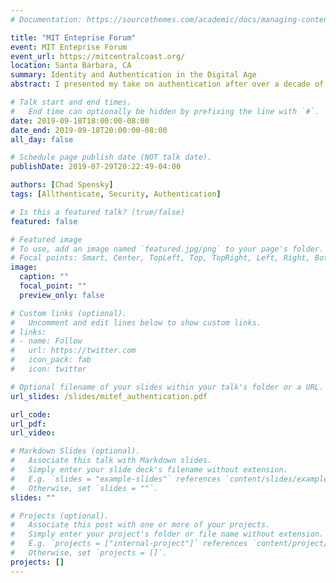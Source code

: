 ```yaml
---
# Documentation: https://sourcethemes.com/academic/docs/managing-content/

title: "MIT Enteprise Forum"
event: MIT Enteprise Forum
event_url: https://mitcentralcoast.org/
location: Santa Barbara, CA
summary: Identity and Authentication in the Digital Age
abstract: I presented my take on authentication after over a decade of research.  Concluding that what we ultimately need in the world is a single multi-faceted authenitcaiton device, which can provide more security and less burden.

# Talk start and end times.
#   End time can optionally be hidden by prefixing the line with `#`.
date: 2019-09-18T18:00:00-08:00
date_end: 2019-09-18T20:00:00-08:00
all_day: false

# Schedule page publish date (NOT talk date).
publishDate: 2019-07-29T20:22:49-04:00

authors: [Chad Spensky]
tags: [Allthenticate, Security, Authentication]

# Is this a featured talk? (true/false)
featured: false

# Featured image
# To use, add an image named `featured.jpg/png` to your page's folder. 
# Focal points: Smart, Center, TopLeft, Top, TopRight, Left, Right, BottomLeft, Bottom, BottomRight.
image:
  caption: ""
  focal_point: ""
  preview_only: false

# Custom links (optional).
#   Uncomment and edit lines below to show custom links.
# links:
# - name: Follow
#   url: https://twitter.com
#   icon_pack: fab
#   icon: twitter

# Optional filename of your slides within your talk's folder or a URL.
url_slides: /slides/mitef_authentication.pdf

url_code:
url_pdf:
url_video:

# Markdown Slides (optional).
#   Associate this talk with Markdown slides.
#   Simply enter your slide deck's filename without extension.
#   E.g. `slides = "example-slides"` references `content/slides/example-slides.md`.
#   Otherwise, set `slides = ""`.
slides: ""

# Projects (optional).
#   Associate this post with one or more of your projects.
#   Simply enter your project's folder or file name without extension.
#   E.g. `projects = ["internal-project"]` references `content/project/deep-learning/index.md`.
#   Otherwise, set `projects = []`.
projects: []
---
```

